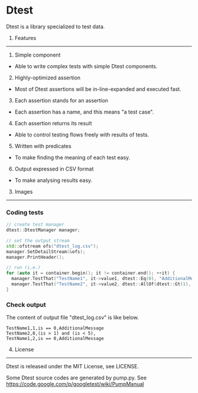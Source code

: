 Dtest
======

Dtest is a library specialized to test data.

1. Features
--------------

1. Simple component

  - Able to write complex tests with simple Dtest components.

2. Highly-optimized assertion

  - Most of Dtest assertions will be in-line-expanded and executed fast.

3. Each assertion stands for an assertion

  - Each assertion has a name, and this means "a test case".

4. Each assertion returns its result

  - Able to control testing flows freely with results of tests.

5. Written with predicates

  - To make finding the meaning of each test easy.

6. Output expressed in CSV format

  - To make analysing results easy.

3. Images
---------

### Coding tests

```c++
// create test manager
dtest::DtestManager manager;

// set the output stream
std::ofstream ofs("dtest_log.csv");
manager.SetDetailStream(&ofs);
manager.PrintHeader();

// run (i.e.)
for (auto it = container.begin(); it != container.end(); ++it) {
  manager.TestThat("TestName1", it->value1, dtest::Eq(0), "AdditionalMessage");
  manager.TestThat("TestName2", it->value2, dtest::AllOf(dtest::Gt(1), dtest::Lt(5)));
}
```

### Check output

The content of output file "dtest_log.csv" is like below.

```
TestName1,1,is == 0,AdditionalMessage
TestName2,0,(is > 1) and (is < 5),
TestName1,2,is == 0,AdditionalMessage
```


4. License
-----------

Dtest is released under the MIT License, see LICENSE.

Some Dtest source codes are generated by pump.py. See https://code.google.com/p/googletest/wiki/PumpManual

